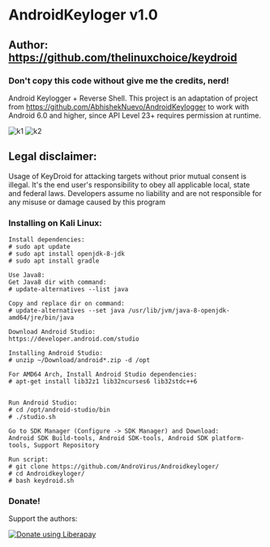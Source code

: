 # AndroidKeyloger v1.0
## Author: https://github.com/thelinuxchoice/keydroid
### Don't copy this code without give me the credits, nerd! 

Android Keylogger + Reverse Shell. This project is an adaptation of project from https://github.com/AbhishekNuevo/AndroidKeylogger to work with Android 6.0 and higher, since API Level 23+ requires permission at runtime.

![k1](https://user-images.githubusercontent.com/34893261/44440300-d530e500-a59d-11e8-9c2f-dbcf90b91929.png)
![k2](https://user-images.githubusercontent.com/34893261/44440304-d9f59900-a59d-11e8-90cb-5f63ed0f64a6.png)

## Legal disclaimer:

Usage of KeyDroid for attacking targets without prior mutual consent is illegal. It's the end user's responsibility to obey all applicable local, state and federal laws. Developers assume no liability and are not responsible for any misuse or damage caused by this program 


### Installing on Kali Linux:
```
Install dependencies:
# sudo apt update
# sudo apt install openjdk-8-jdk
# sudo apt install gradle

Use Java8:
Get Java8 dir with command:
# update-alternatives --list java

Copy and replace dir on command:
# update-alternatives --set java /usr/lib/jvm/java-8-openjdk-amd64/jre/bin/java

Download Android Studio:
https://developer.android.com/studio

Installing Android Studio:
# unzip ~/Download/android*.zip -d /opt

For AMD64 Arch, Install Android Studio dependencies:
# apt-get install lib32z1 lib32ncurses6 lib32stdc++6


Run Android Studio:
# cd /opt/android-studio/bin
# ./studio.sh

Go to SDK Manager (Configure -> SDK Manager) and Download:
Android SDK Build-tools, Android SDK-tools, Android SDK platform-tools, Support Repository

Run script:
# git clone https://github.com/AndroVirus/Androidkeyloger/
# cd Androidkeyloger/
# bash keydroid.sh

```

### Donate!
Support the authors:

<noscript><a href="https://liberapay.com/thelinuxchoice/donate"><img alt="Donate using Liberapay" src="https://liberapay.com/assets/widgets/donate.svg"></a></noscript>
